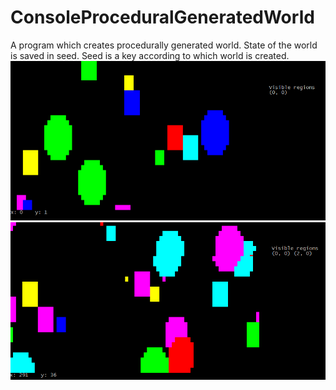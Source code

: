 # ConsoleProceduralGeneratedWorld
A program which creates procedurally generated world. State of the world is saved in seed. Seed is a key according to which world is created.
![screenshot1](https://github.com/SideShowBoBGOT/ConsoleProceduralGeneratedWorld/blob/main/screenshots/1sreenshot.PNG)
![screenshot2](https://github.com/SideShowBoBGOT/ConsoleProceduralGeneratedWorld/blob/main/screenshots/2screenshot.PNG)
